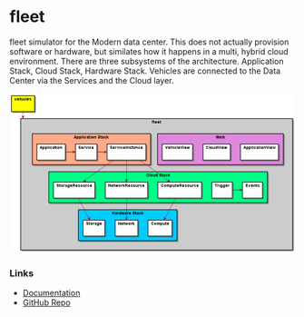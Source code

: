 # fleet

fleet simulator for the Modern data center. This does not actually provision software or hardware, but similates how
it happens in a multi, hybrid cloud environment. There are three subsystems of the architecture.
Application Stack, Cloud Stack, Hardware Stack. Vehicles are connected to the Data Center via the Services and the Cloud layer.

![image](./docs/Architecture.png)

### Links

+ [Documentation](http://fleet.readthedocs.io)
+ [GitHub Repo](https://github.com/CAADE/fleet)



